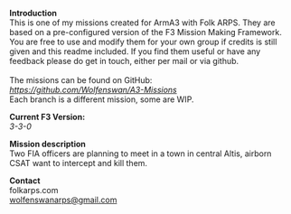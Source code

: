 <b>Introduction</b><br/>
This is one of my missions created for ArmA3 with Folk ARPS. They are based on a pre-configured version of the F3 Mission Making Framework. You are free to use and modify them for your own group if credits is still given and this readme included. If you find them useful or have any feedback please do get in touch, either per mail or via github.<br/><br/>
The missions can be found on GitHub:<br/>
<i>https://github.com/Wolfenswan/A3-Missions</i><br/>
Each branch is a different mission, some are WIP.<br/>

<b>Current F3 Version:</b><br/>
<i>3-3-0</i>

<b>Mission description</b><br/>
Two FIA officers are planning to meet in a town in central Altis, airborn CSAT want to intercept and kill them.

<b>Contact</b><br/>
folkarps.com<br/>
wolfenswanarps@gmail.com<br/>

